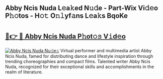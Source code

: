 ## Abby Ncis Nuda L𝚎a𝚔ed N𝚞𝚍e - Part-Wix Vi𝚍𝚎o P𝚑𝚘tos - H𝚘𝚝 O𝚗𝚕yf𝚊ns L𝚎a𝚔s BqoKe

# <h2><a href="http://kfc9rk9.oniu.top/?m=Abby+Ncis+Nuda">🔗👉 🔴 Abby Ncis Nuda P𝚑ot𝚘𝚜 V𝚒d𝚎o</a></h2>

[![Abby Ncis Nuda Nu𝚍e𝚜](https://i.imgur.com/0qMVB7G.gif)](http://kfc9rk9.oniu.top/?m=Abby+Ncis+Nuda)
Virtual performer and multimedia artist Abby Ncis Nuda, famed for distributing dance and lifestyle inspiration through trending choreographies and compact films. Talented writer Abby Ncis Nuda, recognized for their exceptional skills and accomplishments in the realm of literature.  
